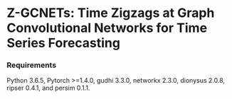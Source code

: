 # Z-GCNETs: Time Zigzags at Graph Convolutional Networks for Time Series Forecasting

### Requirements
Python 3.6.5, Pytorch >=1.4.0, gudhi 3.3.0, networkx 2.3.0, dionysus 2.0.8, ripser 0.4.1, and persim 0.1.1.
